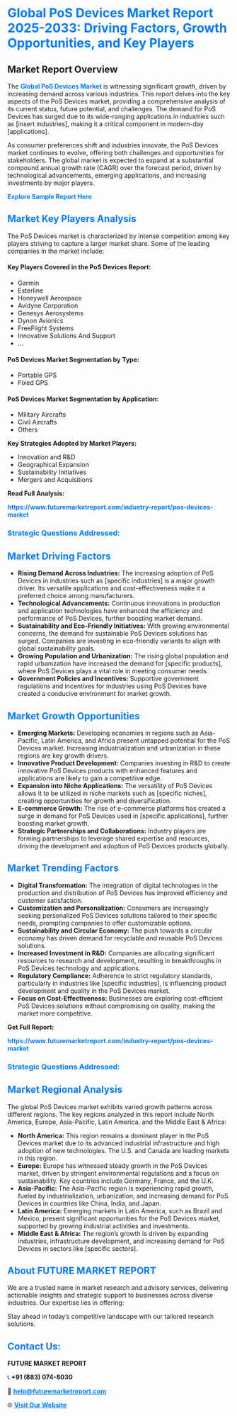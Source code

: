 <h1 style="color: #007BFF;">Global PoS Devices Market Report 2025-2033: Driving Factors, Growth Opportunities, and Key Players</h1>

<section id="overview">
<h2>Market Report Overview</h2>
<p>The <a href="https://www.futuremarketreport.com/industry-report/pos-devices-market" style="color: #007BFF; text-decoration: none;"><strong>Global PoS Devices Market</strong></a> is witnessing significant growth, driven by increasing demand across various industries. This report delves into the key aspects of the PoS Devices market, providing a comprehensive analysis of its current status, future potential, and challenges. The demand for PoS Devices has surged due to its wide-ranging applications in industries such as [insert industries], making it a critical component in modern-day [applications].</p>
<p>As consumer preferences shift and industries innovate, the PoS Devices market continues to evolve, offering both challenges and opportunities for stakeholders. The global market is expected to expand at a substantial compound annual growth rate (CAGR) over the forecast period, driven by technological advancements, emerging applications, and increasing investments by major players.</p>
</section>

<section id="overview">
<p><a href="https://www.futuremarketreport.com/request-sample/reportId=63893" style="color: #007BFF; text-decoration: none;"><strong>Explore Sample Report Here</strong></a></p>
</section>

<section id="key-players">
<h2 style="color: #007BFF;">Market Key Players Analysis</h2>
<p>The PoS Devices market is characterized by intense competition among key players striving to capture a larger market share. Some of the leading companies in the market include:</p>
<h4>Key Players Covered in the PoS Devices Report:</h4>
<ul><li>Garmin</li><li>Esterline</li><li>Honeywell Aerospace</li><li>Avidyne Corporation</li><li>Genesys Aerosystems</li><li>Dynon Avionics</li><li>FreeFlight Systems</li><li>Innovative Solutions And Support</li><li>...</li></ul>
<h4>PoS Devices Market Segmentation by Type:</h4>
<ul><li>Portable GPS</li><li>Fixed GPS</li></ul>

<h4>PoS Devices Market Segmentation by Application:</h4>
<ul><li>Military Aircrafts</li><li>Civil Aircrafts</li><li>Others</li></ul>
<p><strong>Key Strategies Adopted by Market Players:</strong></p>
<ul>
<li>Innovation and R&D</li>
<li>Geographical Expansion</li>
<li>Sustainability Initiatives</li>
<li>Mergers and Acquisitions</li>
</ul>
</section>

<section>
<p><strong>Read Full Analysis: </strong></p><a href="https://www.futuremarketreport.com/industry-report/pos-devices-market" style="color: #007BFF; text-decoration: none;"><strong>https://www.futuremarketreport.com/industry-report/pos-devices-market</strong></a>
<h3 style="color: #007BFF;">Strategic Questions Addressed:</h3>
</section>

<section id="driving-factors">
<h2 style="color: #007BFF;">Market Driving Factors</h2>
<ul>
<li><strong>Rising Demand Across Industries:</strong> The increasing adoption of PoS Devices in industries such as [specific industries] is a major growth driver. Its versatile applications and cost-effectiveness make it a preferred choice among manufacturers.</li>
<li><strong>Technological Advancements:</strong> Continuous innovations in production and application technologies have enhanced the efficiency and performance of PoS Devices, further boosting market demand.</li>
<li><strong>Sustainability and Eco-Friendly Initiatives:</strong> With growing environmental concerns, the demand for sustainable PoS Devices solutions has surged. Companies are investing in eco-friendly variants to align with global sustainability goals.</li>
<li><strong>Growing Population and Urbanization:</strong> The rising global population and rapid urbanization have increased the demand for [specific products], where PoS Devices plays a vital role in meeting consumer needs.</li>
<li><strong>Government Policies and Incentives:</strong> Supportive government regulations and incentives for industries using PoS Devices have created a conducive environment for market growth.</li>
</ul>
</section>

<section id="growth-opportunities">
<h2 style="color: #007BFF;">Market Growth Opportunities</h2>
<ul>
<li><strong>Emerging Markets:</strong> Developing economies in regions such as Asia-Pacific, Latin America, and Africa present untapped potential for the PoS Devices market. Increasing industrialization and urbanization in these regions are key growth drivers.</li>
<li><strong>Innovative Product Development:</strong> Companies investing in R&D to create innovative PoS Devices products with enhanced features and applications are likely to gain a competitive edge.</li>
<li><strong>Expansion into Niche Applications:</strong> The versatility of PoS Devices allows it to be utilized in niche markets such as [specific niches], creating opportunities for growth and diversification.</li>
<li><strong>E-commerce Growth:</strong> The rise of e-commerce platforms has created a surge in demand for PoS Devices used in [specific applications], further boosting market growth.</li>
<li><strong>Strategic Partnerships and Collaborations:</strong> Industry players are forming partnerships to leverage shared expertise and resources, driving the development and adoption of PoS Devices products globally.</li>
</ul>
</section>

<section id="trending-factors">
<h2 style="color: #007BFF;">Market Trending Factors</h2>
<ul>
<li><strong>Digital Transformation:</strong> The integration of digital technologies in the production and distribution of PoS Devices has improved efficiency and customer satisfaction.</li>
<li><strong>Customization and Personalization:</strong> Consumers are increasingly seeking personalized PoS Devices solutions tailored to their specific needs, prompting companies to offer customizable options.</li>
<li><strong>Sustainability and Circular Economy:</strong> The push towards a circular economy has driven demand for recyclable and reusable PoS Devices solutions.</li>
<li><strong>Increased Investment in R&D:</strong> Companies are allocating significant resources to research and development, resulting in breakthroughs in PoS Devices technology and applications.</li>
<li><strong>Regulatory Compliance:</strong> Adherence to strict regulatory standards, particularly in industries like [specific industries], is influencing product development and quality in the PoS Devices market.</li>
<li><strong>Focus on Cost-Effectiveness:</strong> Businesses are exploring cost-efficient PoS Devices solutions without compromising on quality, making the market more competitive.</li>
</ul>
</section>

<section>
<p><strong>Get Full Report: </strong></p><a href="https://www.futuremarketreport.com/industry-report/pos-devices-market" style="color: #007BFF; text-decoration: none;"><strong>https://www.futuremarketreport.com/industry-report/pos-devices-market</strong></a>
<h3 style="color: #007BFF;">Strategic Questions Addressed:</h3>
</section>


<section id="regional-analysis">
<h2 style="color: #007BFF;">Market Regional Analysis</h2>
<p>The global PoS Devices market exhibits varied growth patterns across different regions. The key regions analyzed in this report include North America, Europe, Asia-Pacific, Latin America, and the Middle East & Africa:</p>
<ul>
<li><strong>North America:</strong> This region remains a dominant player in the PoS Devices market due to its advanced industrial infrastructure and high adoption of new technologies. The U.S. and Canada are leading markets in this region.</li>
<li><strong>Europe:</strong> Europe has witnessed steady growth in the PoS Devices market, driven by stringent environmental regulations and a focus on sustainability. Key countries include Germany, France, and the U.K.</li>
<li><strong>Asia-Pacific:</strong> The Asia-Pacific region is experiencing rapid growth, fueled by industrialization, urbanization, and increasing demand for PoS Devices in countries like China, India, and Japan.</li>
<li><strong>Latin America:</strong> Emerging markets in Latin America, such as Brazil and Mexico, present significant opportunities for the PoS Devices market, supported by growing industrial activities and investments.</li>
<li><strong>Middle East & Africa:</strong> The region’s growth is driven by expanding industries, infrastructure development, and increasing demand for PoS Devices in sectors like [specific sectors].</li>
</ul>
</section>

<footer>
<h2 style="color: #007BFF;">About FUTURE MARKET REPORT</h2>
<p>We are a trusted name in market research and advisory services, delivering actionable insights and strategic support to businesses across diverse industries. Our expertise lies in offering:</p>

<p>Stay ahead in today’s competitive landscape with our tailored research solutions.</p>

<h2 style="color: #007BFF;">Contact Us:</h2>
<p><strong>FUTURE MARKET REPORT</strong></p>
<p>📞 <strong>+91 (883) 074-8030</strong></p>
<p>📧 <strong><a href="mailto:help@futuremarketreport.com" style="color: #007BFF;">help@futuremarketreport.com</a></strong></p>
<p>🌐 <strong><a href="https://www.futuremarketreport.com/" style="color: #007BFF;">Visit Our Website</a></strong></p>
</footer>